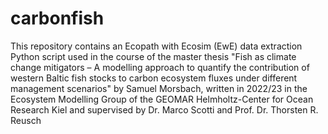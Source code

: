 # carbonfish

This repository contains an Ecopath with Ecosim (EwE) data extraction Python script used in the course of the master thesis "Fish as climate change mitigators – A modelling approach to quantify the contribution of western Baltic fish stocks to carbon ecosystem fluxes under different management scenarios" by Samuel Morsbach, written in 2022/23 in the Ecosystem Modelling Group of the GEOMAR Helmholtz-Center for Ocean Research Kiel and supervised by Dr. Marco Scotti and Prof. Dr. Thorsten R. Reusch
